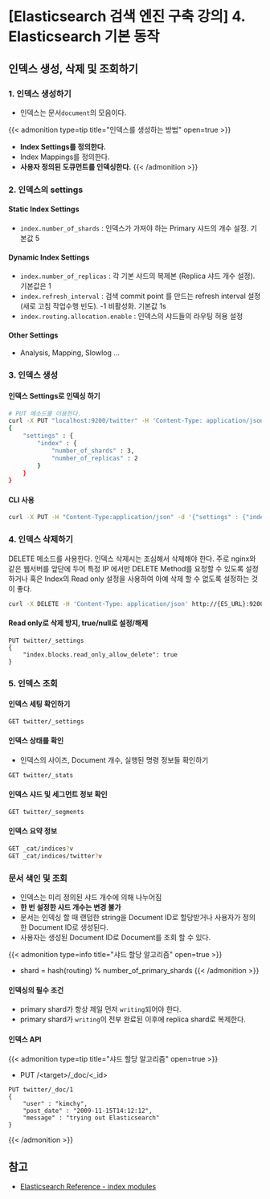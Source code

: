 # [Elasticsearch 검색 엔진 구축 강의] 4. Elasticsearch 기본 동작



## 인덱스 생성, 삭제 및 조회하기

### 1. 인덱스 생성하기
- 인덱스는 문서`document`의 모음이다.

{{< admonition type=tip title="인덱스를 생성하는 방법" open=true >}}
+ **Index Settings를 정의한다.**
+ Index Mappings를 정의한다. 
+ **사용자 정의된 도큐먼트를 인덱싱한다.** 
{{< /admonition >}}

### 2. 인덱스의 settings

#### Static Index Settings
- `index.number_of_shards` : 인덱스가 가져야 하는 Primary 샤드의 개수 설정. 기본값 5

#### Dynamic Index Settings
- `index.number_of_replicas` : 각 기본 샤드의 복제본 (Replica 샤드 개수 설정). 기본값은 1
- `index.refresh_interval` : 검색 commit point 를 만드는 refresh interval 설정 (새로 고침 작업수행 빈도). -1 비활성화. 기본값 1s
- `index.routing.allocation.enable` : 인덱스의 샤드들의 라우팅 허용 설정

#### Other Settings
* Analysis, Mapping, Slowlog ... 

### 3. 인덱스 생성

#### 인덱스 Settings로 인덱싱 하기
```bash
# PUT 메소드를 이용한다.
curl -X PUT "localhost:9200/twitter" -H 'Content-Type: application/json' -d
{
    "settings" : {
        "index" : {
            "number_of_shards" : 3, 
            "number_of_replicas" : 2 
        }
    }
}
```

#### CLI 사용
```bash
curl -X PUT -H "Content-Type:application/json" -d '{"settings" : {"index" : {"number_of_shards" : 3,"number_of_replicas" : 1}}}' http://localhost:9200/twitter2
```

### 4. 인덱스 삭제하기
DELETE 메소드를 사용한다. 인덱스 삭제시는 조심해서 삭제해야 한다. 주로 nginx와 같은 웹서버를 앞단에 두어 특정 IP 에서만 DELETE Method를 요청할 수 있도록 설정하거나 혹은 Index의 Read only 설정을 사용하여 아예 삭제 할 수 없도록 설정하는 것이 좋다.

```bash
curl -X DELETE -H 'Content-Type: application/json' http://{ES_URL}:9200/{index}
```

#### Read only로 삭제 방지, true/null로 설정/해제
```
PUT twitter/_settings 
{
    "index.blocks.read_only_allow_delete": true 
}
```

### 5. 인덱스 조회

#### 인덱스 세팅 확인하기
```bash
GET twitter/_settings
```

#### 인덱스 상태를 확인
- 인덱스의 사이즈, Document 개수, 실행된 명령 정보들 확인하기
```bash
GET twitter/_stats
```

#### 인덱스 샤드 및 세그먼트 정보 확인
```bash
GET twitter/_segments
```

#### 인덱스 요약 정보
```bash
GET _cat/indices?v
GET _cat/indices/twitter?v
```

### 문서 색인 및 조회
- 인덱스는 미리 정의된 샤드 개수에 의해 나누어짐
- **한 번 설정한 샤드 개수는 변경 불가**
- 문서는 인덱싱 할 때 랜덤한 string을 Document ID로 할당받거나 사용자가 정의한 Document ID로 생성된다.
- 사용자는 생성된 Document ID로 Document를 조회 할 수 있다.

{{< admonition type=info title="샤드 할당 알고리즘" open=true >}}
- shard = hash(routing) % number_of_primary_shards
{{< /admonition >}}

#### 인덱싱의 필수 조건
- primary shard가 항상 제일 먼저 `writing`되어야 한다.
- primary shard가 `writing`이 전부 완료된 이후에 replica shard로 복제한다.

#### 인덱스 API


{{< admonition type=tip title="샤드 할당 알고리즘" open=true >}}
- PUT /\<target\>/_doc/<_id>

```
PUT twitter/_doc/1 
{
    "user" : "kimchy",
    "post_date" : "2009-11-15T14:12:12", 
    "message" : "trying out Elasticsearch"
}
```

{{< /admonition >}}


## 참고
+ [Elasticsearch Reference - index modules](https://www.elastic.co/guide/en/elasticsearch/reference/current/index-modules.html#index-modules-settings)

